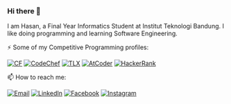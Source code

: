 ### Hi there 👋

I am Hasan, a Final Year Informatics Student at Institut Teknologi Bandung. I like doing programming and learning Software Engineering.

:zap: Some of my Competitive Programming profiles:

[![CF](https://cp-logo.vercel.app/codeforces/m.hasan01)](https://codeforces.com/profile/muhammadhasan01)
[![CodeChef](https://cp-logo.vercel.app/codechef/mhasan01)](https://www.codechef.com/users/mhasan01)
[![TLX](https://img.shields.io/badge/TLX-mhasan01-yellow)](https://tlx.toki.id/profiles/mhasan01)
[![AtCoder](https://img.shields.io/badge/AtCoder-mhasan01-green)](https://atcoder.jp/users/mhasan01)
[![HackerRank](https://img.shields.io/badge/HackerRank-mhasan01-brightgreen)](https://www.hackerrank.com/mhasan01)
  
:mailbox: How to reach me:

[![Email](https://img.shields.io/badge/Gmail-D14836?style=for-the-badge&logo=gmail&logoColor=white)](mailto:muhammadhasan50@gmail.com)
[![LinkedIn](https://img.shields.io/badge/LinkedIn-0077B5?style=for-the-badge&logo=linkedin&logoColor=white)](https://www.linkedin.com/in/muhammadhasan01/)
[![Facebook](https://img.shields.io/badge/Facebook-1877F2?style=for-the-badge&logo=facebook&logoColor=white)](https://www.facebook.com/muhamad.hasan.7315/)
[![Instagram](https://img.shields.io/badge/Instagram-E4405F?style=for-the-badge&logo=instagram&logoColor=white)](https://www.instagram.com/muhammadhasan01/)
